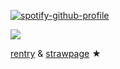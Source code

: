[![spotify-github-profile](https://spotify-github-profile.kittinanx.com/api/view?uid=wjdes5kajmt1gqhbzctuzbgid&cover_image=true&theme=natemoo-re&show_offline=false&background_color=121212&interchange=true&bar_color=53b14f&bar_color_cover=false)](https://github.com/kittinan/spotify-github-profile)


![](https://64.media.tumblr.com/a9291f74d4903e791c2b1bce68940a54/31c6c573733a50c6-00/s1280x1920/fa57cb6241ed0ee208eaadb7b1e3f75ff0259690.pnj)

[rentry](https://rentry.co/reservoirsdog) & [strawpage](https://slutever.straw.page/) ★


